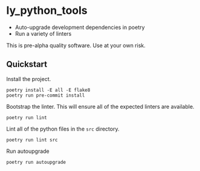 # ly_python_tools

- Auto-upgrade development dependencies in poetry
- Run a variety of linters

This is pre-alpha quality software. Use at your own risk.

## Quickstart

Install the project.

```
poetry install -E all -E flake8
poetry run pre-commit install
```

Bootstrap the linter. This will ensure all of the expected linters are
available.

```
poetry run lint
```

Lint all of the python files in the `src` directory.

```
poetry run lint src
```

Run autoupgrade

```
poetry run autoupgrade
```
